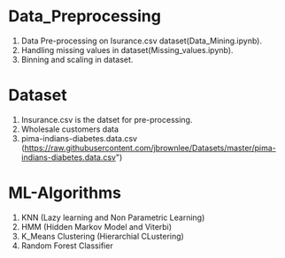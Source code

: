 # Data_Preprocessing
1. Data Pre-processing on Isurance.csv dataset(Data_Mining.ipynb).  
2. Handling missing values in dataset(Missing_values.ipynb).  
3. Binning and scaling in dataset.  


# Dataset
1. Insurance.csv is the datset for pre-processing.
2. Wholesale customers data
3. pima-indians-diabetes.data.csv (https://raw.githubusercontent.com/jbrownlee/Datasets/master/pima-indians-diabetes.data.csv")


# ML-Algorithms
1. KNN (Lazy learning and Non Parametric Learning)
2. HMM (Hidden Markov Model and Viterbi)
3. K_Means Clustering (Hierarchial CLustering)
4. Random Forest Classifier
